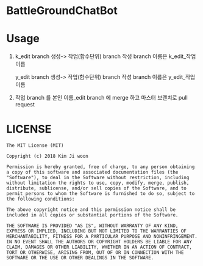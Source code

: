 # BattleGroundChatBot


# Usage

1. k_edit branch 생성-> 작업(함수단위) branch 작성 branch 이름은 k_edit_작업이름

   y_edit branch 생성-> 작업(함수단위) branch 작성 branch 이름은 y_edit_작업이름
2. 작업 branch 를 본인 이름_edit branch 에 merge 하고 마스터 브랜치로 pull request



# LICENSE
```
The MIT License (MIT)

Copyright (c) 2018 Kim Ji woon

Permission is hereby granted, free of charge, to any person obtaining a copy of this software and associated documentation files (the "Software"), to deal in the Software without restriction, including without limitation the rights to use, copy, modify, merge, publish, distribute, sublicense, and/or sell copies of the Software, and to permit persons to whom the Software is furnished to do so, subject to the following conditions:

The above copyright notice and this permission notice shall be included in all copies or substantial portions of the Software.

THE SOFTWARE IS PROVIDED "AS IS", WITHOUT WARRANTY OF ANY KIND, EXPRESS OR IMPLIED, INCLUDING BUT NOT LIMITED TO THE WARRANTIES OF MERCHANTABILITY, FITNESS FOR A PARTICULAR PURPOSE AND NONINFRINGEMENT. IN NO EVENT SHALL THE AUTHORS OR COPYRIGHT HOLDERS BE LIABLE FOR ANY CLAIM, DAMAGES OR OTHER LIABILITY, WHETHER IN AN ACTION OF CONTRACT, TORT OR OTHERWISE, ARISING FROM, OUT OF OR IN CONNECTION WITH THE SOFTWARE OR THE USE OR OTHER DEALINGS IN THE SOFTWARE.
```